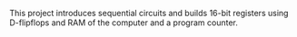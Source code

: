 This project introduces sequential circuits and builds 16-bit registers using D-flipflops and RAM of the computer and a program counter.

